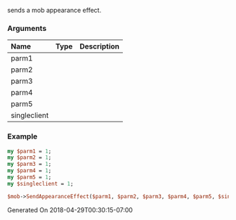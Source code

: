 sends a mob appearance effect.
### Arguments
**Name**|**Type**|**Description**
:---|:---|:---
parm1||
parm2||
parm3||
parm4||
parm5||
singleclient||

### Example

```perl
my $parm1 = 1;
my $parm2 = 1;
my $parm3 = 1;
my $parm4 = 1;
my $parm5 = 1;
my $singleclient = 1;

$mob->SendAppearanceEffect($parm1, $parm2, $parm3, $parm4, $parm5, $singleclient); # Returns void
```


Generated On 2018-04-29T00:30:15-07:00